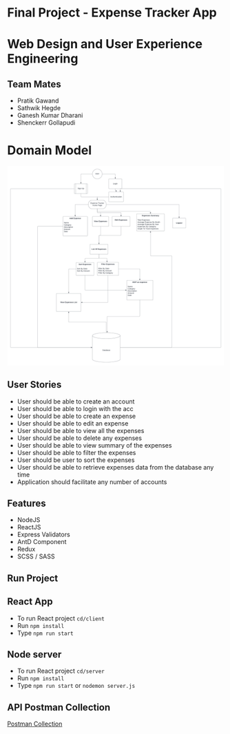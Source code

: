 # Final Project - Expense Tracker App

# Web Design and User Experience Engineering

## Team Mates

- Pratik Gawand
- Sathwik Hegde
- Ganesh Kumar Dharani
- Shenckerr Gollapudi

# Domain Model

![Screenshot](screenshot.png)

## User Stories

- User should be able to create an account
- User should be able to login with the acc
- User should be able to create an expense
- User should be able to edit an expense
- User should be able to view all the expenses
- User should be able to delete any expenses
- User should be able to view summary of the expenses
- User should be able to filter the expenses
- User should be user to sort the expenses
- User should be able to retrieve expenses data from the database any time
- Application should facilitate any number of accounts

## Features

- NodeJS
- ReactJS
- Express Validators
- AntD Component
- Redux
- SCSS / SASS

## Run Project

## React App

- To run React project `cd/client`
- Run `npm install`
- Type `npm run start`

## Node server

- To run React project `cd/server`
- Run `npm install`
- Type `npm run start` or `nodemon server.js`

## API Postman Collection

[Postman Collection](https://www.getpostman.com/collections/350ed45fe324d2aefbd3)
